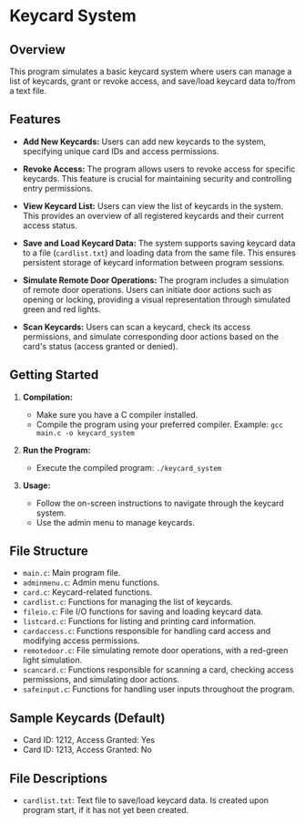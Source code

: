 # Keycard System

## Overview

This program simulates a basic keycard system where users can manage a list of keycards, grant or revoke access, and save/load keycard data to/from a text file.

## Features

- **Add New Keycards:**
  Users can add new keycards to the system, specifying unique card IDs and access permissions.

- **Revoke Access:**
  The program allows users to revoke access for specific keycards. This feature is crucial for maintaining security and controlling entry permissions.

- **View Keycard List:**
  Users can view the list of keycards in the system. This provides an overview of all registered keycards and their current access status.

- **Save and Load Keycard Data:**
  The system supports saving keycard data to a file (`cardlist.txt`) and loading data from the same file. This ensures persistent storage of keycard information between program sessions.

- **Simulate Remote Door Operations:**
  The program includes a simulation of remote door operations. Users can initiate door actions such as opening or locking, providing a visual representation through simulated green and red lights.

- **Scan Keycards:**
  Users can scan a keycard, check its access permissions, and simulate corresponding door actions based on the card's status (access granted or denied).

## Getting Started

1. **Compilation:**
   - Make sure you have a C compiler installed.
   - Compile the program using your preferred compiler. Example: `gcc main.c -o keycard_system`

2. **Run the Program:**
   - Execute the compiled program: `./keycard_system`

3. **Usage:**
   - Follow the on-screen instructions to navigate through the keycard system.
   - Use the admin menu to manage keycards.

## File Structure

- `main.c`: Main program file.
- `adminmenu.c`: Admin menu functions.
- `card.c`: Keycard-related functions.
- `cardlist.c`: Functions for managing the list of keycards.
- `fileio.c`: File I/O functions for saving and loading keycard data.
- `listcard.c`: Functions for listing and printing card information.
- `cardaccess.c`: Functions responsible for handling card access and modifying access permissions.
- `remotedoor.c`: File simulating remote door operations, with a red-green light simulation.
- `scancard.c`: Functions responsible for scanning a card, checking access permissions, and simulating door actions.
- `safeinput.c`: Functions for handling user inputs throughout the program.

## Sample Keycards (Default)

- Card ID: 1212, Access Granted: Yes
- Card ID: 1213, Access Granted: No

## File Descriptions

- `cardlist.txt`: Text file to save/load keycard data. Is created upon program start, if it has not yet been created.
